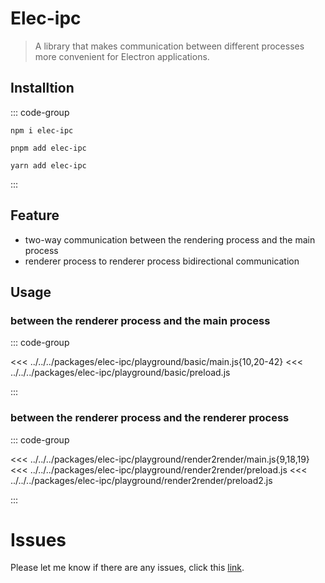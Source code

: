 # Elec-ipc

> A library that makes communication between different processes more convenient for Electron applications.

## Installtion

::: code-group

```[npm]
npm i elec-ipc
```

```[pnpm]
pnpm add elec-ipc
```

```[yarn]
yarn add elec-ipc
```

:::

## Feature

- two-way communication between the rendering process and the main process
- renderer process to renderer process bidirectional communication

## Usage

### between the renderer process and the main process

::: code-group

<<< ../../../packages/elec-ipc/playground/basic/main.js{10,20-42}
<<< ../../../packages/elec-ipc/playground/basic/preload.js

:::


### between the renderer process and the renderer process

::: code-group

<<< ../../../packages/elec-ipc/playground/render2render/main.js{9,18,19}
<<< ../../../packages/elec-ipc/playground/render2render/preload.js
<<< ../../../packages/elec-ipc/playground/render2render/preload2.js

:::


# Issues

Please let me know if there are any issues, click this [link](https://github.com/savage181855/savage-libs/issues).
